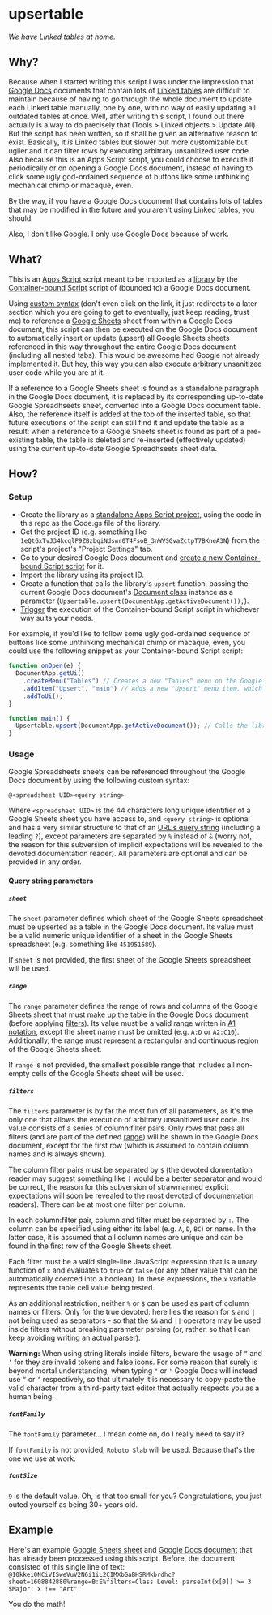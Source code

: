 # upsertable
*We have Linked tables at home.*

## Why?
Because when I started writing this script I was under the impression that [Google Docs](https://en.wikipedia.org/wiki/Google_Docs) documents that contain lots of [Linked tables](https://support.google.com/docs/answer/7009814?hl=en) are difficult to maintain because of having to go through the whole document to update each Linked table manually, one by one, with no way of easily updating all outdated tables at once. Well, after writing this script, I found out there actually is a way to do precisely that (Tools > Linked objects > Update All). But the script has been written, so it shall be given an alternative reason to exist. Basically, it *is* Linked tables but slower but more customizable but uglier and it can filter rows by executing arbitrary unsanitized user code. Also because this is an Apps Script script, you could choose to execute it periodically or on opening a Google Docs document, instead of having to click some ugly god-ordained sequence of buttons like some unthinking mechanical chimp or macaque, even.

By the way, if you have a Google Docs document that contains lots of tables that may be modified in the future and you aren't using Linked tables, you should.

Also, I don't like Google. I only use Google Docs because of work.

## What?
This is an [Apps Script](https://developers.google.com/apps-script) script meant to be imported as a [library](https://developers.google.com/apps-script/guides/libraries) by the [Container-bound Script](https://developers.google.com/apps-script/guides/bound?hl=en) script of (bounded to) a Google Docs document.

Using [custom syntax](#usage) (don't even click on the link, it just redirects to a later section which you are going to get to eventually, just keep reading, trust me) to reference a [Google Sheets](https://en.wikipedia.org/wiki/Google_Sheets) sheet from within a Google Docs document, this script can then be executed on the Google Docs document to automatically insert or update (upsert) all Google Sheets sheets referenced in this way throughout the entire Google Docs document (including all nested tabs). This would be awesome had Google not already implemented it. But hey, this way you can also execute arbitrary unsanitized user code while you are at it.

If a reference to a Google Sheets sheet is found as a standalone paragraph in the Google Docs document, it is replaced by its corresponding up-to-date Google Spreadhseets sheet, converted into a Google Docs document table. Also, the reference itself is added at the top of the inserted table, so that future executions of the script can still find it and update the table as a result: when a reference to a Google Sheets sheet is found as part of a pre-existing table, the table is deleted and re-inserted (effectively updated) using the current up-to-date Google Spreadhseets sheet data.

## How?
### Setup
- Create the library as a [standalone Apps Script project](https://developers.google.com/apps-script/guides/projects#create-standalone), using the code in this repo as the Code.gs file of the library.
- Get the project ID (e.g. something like `1eQtGxTvJ34kcqlP9ZBzbqiNdswr0T4FsoB_3nWVSGvaZctpT7BKneA3N`) from the script's project's "Project Settings" tab.
- Go to your desired Google Docs document and [create a new Container-bound Script script](https://developers.google.com/apps-script/guides/projects#create-from-docs-sheets-slides) for it.
- Import the library using its project ID.
- Create a function that calls the library's `upsert` function, passing the current Google Docs document's [Document class](https://developers.google.com/apps-script/reference/document/document) instance as a parameter (`Upsertable.upsert(DocumentApp.getActiveDocument());`).
- [Trigger](https://developers.google.com/apps-script/guides/triggers) the execution of the Container-bound Script script in whichever way suits your needs.

For example, if you'd like to follow some ugly god-ordained sequence of buttons like some unthinking mechanical chimp or macaque, even, you could use the following snippet as your Container-bound Script script:

```javascript
function onOpen(e) {
  DocumentApp.getUi()
    .createMenu("Tables") // Creates a new "Tables" menu on the Google Docs document toolbar
    .addItem("Upsert", "main") // Adds a new "Upsert" menu item, which calls main when clicked
    .addToUi();
}

function main() {
  Upsertable.upsert(DocumentApp.getActiveDocument()); // Calls the library's upsert function
}
```

### Usage
Google Spreadsheets sheets can be referenced throughout the Google Docs document by using the following custom syntax:

`@<spreadsheet UID><query string>`

Where `<spreadsheet UID>` is the 44 characters long unique identifier of a Google Sheets sheet you have access to, and `<query string>` is optional and has a very similar structure to that of an [URL's query string](https://en.wikipedia.org/wiki/Query_string) (including a leading `?`), except parameters are separated by `%` instead of `&` (worry not, the reason for this subversion of implicit expectations will be revealed to the devoted documentation reader). All parameters are optional and can be provided in any order.

#### Query string parameters
##### `sheet`
The `sheet` parameter defines which sheet of the Google Sheets spreadsheet must be upserted as a table in the Google Docs document.
Its value must be a valid numeric unique identifier of a sheet in the Google Sheets spreadsheet (e.g. something like `451951589`).

If `sheet` is not provided, the first sheet of the Google Sheets spreadsheet will be used.

##### `range`
The `range` parameter defines the range of rows and columns of the Google Sheets sheet that must make up the table in the Google Docs document (before applying [filters](#filters)).
Its value must be a valid range written in [A1 notation](https://developers.google.com/workspace/sheets/api/guides/concepts#expandable-1), except the sheet name must be omitted (e.g. `A:D` or `A2:C10`). Additionally, the range must represent a rectangular and continuous region of the Google Sheets sheet.

If `range` is not provided, the smallest possible range that includes all non-empty cells of the Google Sheets sheet will be used.

##### `filters`
The `filters` parameter is by far the most fun of all parameters, as it's the only one that allows the execution of arbitrary unsanitized user code. Its value consists of a series of column:filter pairs. Only rows that pass all filters (and are part of the defined [range](#range)) will be shown in the Google Docs document, except for the first row (which is assumed to contain column names and is always shown).

The column:filter pairs must be separated by `$` (the devoted domentation reader may suggest something like `|` would be a better separator and would be correct, the reason for this subversion of strawmanned explicit expectations will soon be revealed to the most devoted of documentation readers). There can be at most one filter per column.

In each column:filter pair, column and filter must be separated by `:`. The column can be specified using either its label (e.g. `A`, `D`, `BC`) or name. In the latter case, it is assumed that all column names are unique and can be found in the first row of the Google Sheets sheet.

Each filter must be a valid single-line JavaScript expression that is a unary function of `x` and evaluates to `true` or `false` (or any other value that can be automatically coerced into a boolean). In these expressions, the `x` variable represents the table cell value being tested.

As an additional restriction, neither `%` or `$` can be used as part of column names or filters. Only for the true devoted: here lies the reason for `&` and `|` not being used as separators - so that the `&&` and `||` operators may be used inside filters without breaking parameter parsing (or, rather, so that I can keep avoiding writing an actual parser).

**Warning:** When using string literals inside filters, beware the usage of `“` and `‘` for they are invalid tokens and false icons. For some reason that surely is beyond mortal understanding, when typing `"` or `'` Google Docs will instead use `“` or `‘` respectively, so that ultimately it is necessary to copy-paste the valid character from a third-party text editor that actually respects you as a human being.

##### `fontFamily`
The `fontFamily` parameter... I mean come on, do I really need to say it?

If `fontFamily` is not provided, `Roboto Slab` will be used. Because that's the one we use at work.

##### `fontSize`
`9` is the default value. Oh, is that too small for you? Congratulations, you just outed yourself as being 30+ years old.

## Example
Here's an example [Google Sheets sheet](https://docs.google.com/spreadsheets/d/10kkei0NCiVISweVuV2N6i1iL2CIMXbGaBHSRMkbrdhc?gid=1608842880) and [Google Docs document](https://docs.google.com/document/d/1jm-UC0v4VvNG8Bjn3hKcb9eT5Oeg8XAglVvlH9fFe18) that has already been processed using this script. Before, the document consisted of this single line of text: `@10kkei0NCiVISweVuV2N6i1iL2CIMXbGaBHSRMkbrdhc?sheet=1608842880%range=B:E%filters=Class Level: parseInt(x[0]) >= 3 $Major: x !== "Art"`

You do the math!
